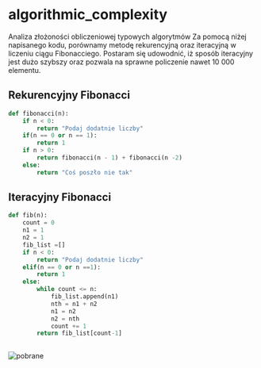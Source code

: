 # algorithmic_complexity
Analiza złożoności obliczeniowej typowych algorytmów
Za pomocą niżej napisanego kodu, porównamy metodę rekurencyjną oraz iteracyjną w liczeniu ciągu Fibonacciego. Postaram się udowodnić, iż sposób iteracyjny jest dużo szybszy oraz pozwala na sprawne policzenie nawet 10 000 elementu. 

## Rekurencyjny Fibonacci

```py
def fibonacci(n):
    if n < 0:
        return "Podaj dodatnie liczby"
    if(n == 0 or n == 1):
        return 1
    if n > 0:
        return fibonacci(n - 1) + fibonacci(n -2)
    else:
        return "Coś poszło nie tak"
```


## Iteracyjny Fibonacci
```py
def fib(n):
    count = 0
    n1 = 1
    n2 = 1
    fib_list =[]
    if n < 0:
        return "Podaj dodatnie liczby"
    elif(n == 0 or n ==1):
        return 1
    else:
        while count <= n:
            fib_list.append(n1)
            nth = n1 + n2
            n1 = n2
            n2 = nth
            count += 1
        return fib_list[count-1]
        
 ```

![pobrane](https://user-images.githubusercontent.com/117033508/200164888-4bf90a4f-83a1-4787-b2e9-a22bff937898.png)

